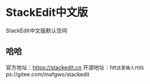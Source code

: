 # StackEdit中文版
StackEdit中文版默认空间


## **哈哈**
官方地址：https://stackedit.cn
开源地址：htt`这里输入代码`ps://gitee.com/mafgwo/stackedit
<!--stackedit_data:
eyJoaXN0b3J5IjpbMTc3MjU2NjAyMCwtNTg2MDQ3NDgyXX0=
-->